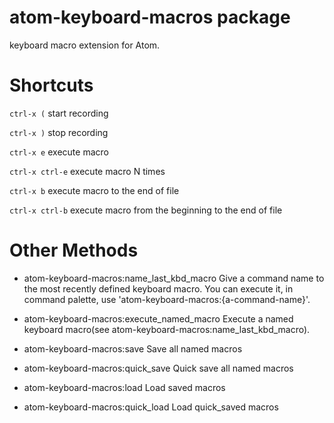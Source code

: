 # atom-keyboard-macros package

keyboard macro extension for Atom.

# Shortcuts

```ctrl-x (```  start recording

```ctrl-x )```  stop recording

```ctrl-x e```  execute macro

```ctrl-x ctrl-e```  execute macro N times

```ctrl-x b```  execute macro to the end of file

```ctrl-x ctrl-b``` execute macro from the beginning to the end of file

# Other Methods

- atom-keyboard-macros:name_last_kbd_macro
    Give a command name to the most recently defined keyboard macro.
    You can execute it, in command palette, use 'atom-keyboard-macros:{a-command-name}'.

- atom-keyboard-macros:execute_named_macro
    Execute a named keyboard macro(see atom-keyboard-macros:name_last_kbd_macro).

- atom-keyboard-macros:save
    Save all named macros

- atom-keyboard-macros:quick_save
    Quick save all named macros

- atom-keyboard-macros:load
    Load saved macros

- atom-keyboard-macros:quick_load
    Load quick_saved macros
